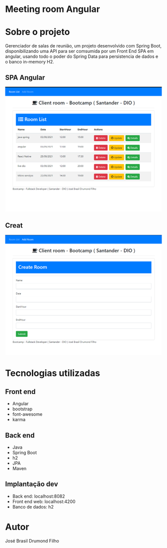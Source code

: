 # Meeting room Angular 

# Sobre o projeto

Gerenciador de salas de reunião, um projeto desenvolvido com Spring Boot, disponibilizando uma API para ser comsumida por um Front End SPA em angular, 
usando todo o poder do Spring Data para persistencia de dados e o banco in-memory H2. 


## SPA Angular
![Web 2](https://github.com/jbdrumond/assets/blob/1aa063a110eec4d7bff970f8b5492a7968672c53/list%20room.png)

## Creat 
![Web 1](https://github.com/jbdrumond/assets/blob/1aa063a110eec4d7bff970f8b5492a7968672c53/create%20room.png) 




# Tecnologias utilizadas
## Front end
- Angular 
- bootstrap
- font-awesome
- karma 

## Back end
- Java
- Spring Boot
- h2 
- JPA 
- Maven 


## Implantação dev
- Back end: localhost:8082
- Front end web: localhost:4200
- Banco de dados: h2 



# Autor

José Brasil Drumond Filho





